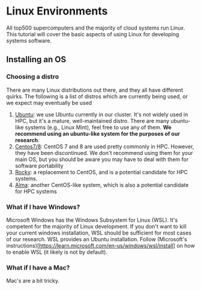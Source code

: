 # Linux Environments

All top500 supercomputers and the majority of cloud systems run Linux. This tutorial will cover the basic aspects of using Linux for developing systems software.

## Installing an OS

### Choosing a distro
There are many Linux distributions out there, and they all have different quirks. The following is a list of distros which are currently being used, or we expect may eventually be used
1. [Ubuntu](https://ubuntu.com/download/desktop): we use Ubuntu currently in our cluster. It's not widely used in HPC, but it's a mature, well-maintained distro. There are many ubuntu-like systems (e.g., Linux Mint), feel free to use any of them. **We recommend using an ubuntu-like system for the purposes of our research**.
2. [Centos7/8](https://www.centos.org/download/): CentOS 7 and 8 are used pretty commonly in HPC. However, they have been discontinued. We don't recommend using them for your main OS, but you should be aware you may have to deal with them for software portability
3. [Rocky](https://rockylinux.org/): a replacement to CentOS, and is a potential candidate for HPC systems. 
4. [Alma](https://almalinux.org/): another CentOS-like system, which is also a potential candidate for HPC systems

### What if I have Windows?

Microsoft Windows has the Windows Subsystem for Linux (WSL). It's competent for the majority of Linux development. If you don't want to kill your current windows installation, WSL should be sufficient for most cases of our research. WSL provides an Ubuntu installation. Follow (Microsoft's instructions)[https://learn.microsoft.com/en-us/windows/wsl/install] on how to enable WSL (it likely is not by default).

### What if I have a Mac?

Mac's are a bit tricky. 
